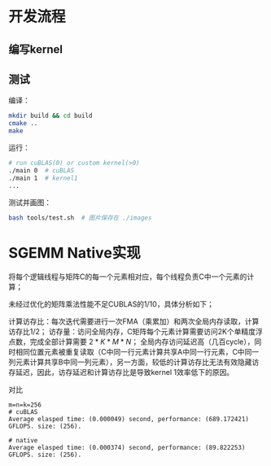 # 开发流程
## 编写kernel

## 测试
编译：
```bash
mkdir build && cd build
cmake ..
make
```
运行：
```bash
# run cuBLAS(0) or custom kernel(>0)
./main 0  # cuBLAS
./main 1  # kernel1
...
```
测试并画图：
```bash
bash tools/test.sh  # 图片保存在 ./images
```

# SGEMM Native实现
将每个逻辑线程与矩阵C的每一个元素相对应，每个线程负责C中一个元素的计算；

未经过优化的矩阵乘法性能不足CUBLAS的1/10，具体分析如下；

计算访存比：每次迭代需要进行一次FMA（乘累加）和两次全局内存读取，计算访存比1/2；
访存量：访问全局内存，C矩阵每个元素计算需要访问2K个单精度浮点数，完成全部计算需要 $2*K*M*N$；
全局内存访问延迟高（几百cycle），同时相同位置元素被重复读取（C中同一行元素计算共享A中同一行元素，C中同一列元素计算共享B中同一列元素），另一方面，较低的计算访存比无法有效隐藏访存延迟，因此，访存延迟和计算访存比是导致kernel 1效率低下的原因。

对比
```
m=n=k=256
# cuBLAS
Average elasped time: (0.000049) second, performance: (689.172421) GFLOPS. size: (256).

# native
Average elasped time: (0.000374) second, performance: (89.822253) GFLOPS. size: (256).
```